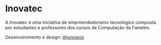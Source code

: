 # Inovatec

A Inovatec é uma iniciativa de empreendedorismo tecnológico composta por estudantes e professores dos cursos de Computação da Fametro.

Desenvolvimento e design: [@junowoz](https://junowoz.com)
